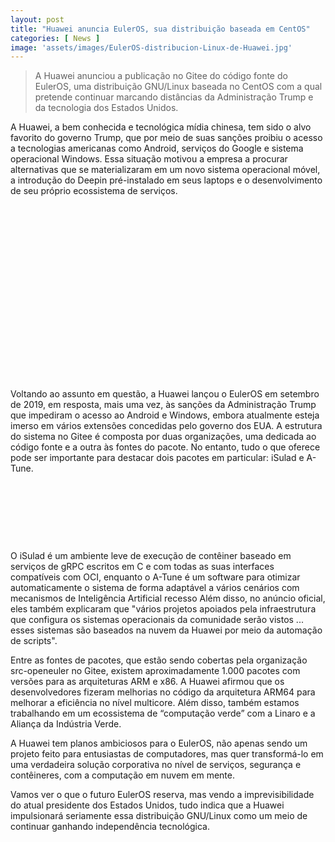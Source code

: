 ```yaml
---
layout: post
title: "Huawei anuncia EulerOS, sua distribuição baseada em CentOS"
categories: [ News ]
image: 'assets/images/EulerOS-distribucion-Linux-de-Huawei.jpg'
---
```


> A Huawei anunciou a publicação no Gitee do código fonte do EulerOS, uma distribuição GNU/Linux baseada no CentOS com a qual pretende continuar marcando distâncias da Administração Trump e da tecnologia dos Estados Unidos.

A Huawei, a bem conhecida e tecnológica mídia chinesa, tem sido o alvo favorito do governo Trump, que por meio de suas sanções proibiu o acesso a tecnologias americanas como Android, serviços do Google e sistema operacional Windows. Essa situação motivou a empresa a procurar alternativas que se materializaram em um novo sistema operacional móvel, a introdução do Deepin pré-instalado em seus laptops e o desenvolvimento de seu próprio ecossistema de serviços.

<!-- QUADRADO -->
<script async src="//pagead2.googlesyndication.com/pagead/js/adsbygoogle.js"></script>
<ins class="adsbygoogle"
style="display:inline-block;width:336px;height:280px"
data-ad-client="ca-pub-2838251107855362"
data-ad-slot="5351066970"></ins>
<script>
(adsbygoogle = window.adsbygoogle || []).push({});
</script>

Voltando ao assunto em questão, a Huawei lançou o EulerOS em setembro de 2019, em resposta, mais uma vez, às sanções da Administração Trump que impediram o acesso ao Android e Windows, embora atualmente esteja imerso em vários extensões concedidas pelo governo dos EUA. A estrutura do sistema no Gitee é composta por duas organizações, uma dedicada ao código fonte e a outra às fontes do pacote. No entanto, tudo o que oferece pode ser importante para destacar dois pacotes em particular: iSulad e A-Tune.

<!-- MINI ANÚNCIO -->
<script async src="//pagead2.googlesyndication.com/pagead/js/adsbygoogle.js"></script>
<!-- Games Root -->
<ins class="adsbygoogle"
style="display:inline-block;width:730px;height:95px"
data-ad-client="ca-pub-2838251107855362"
data-ad-slot="5351066970"></ins>
<script>
(adsbygoogle = window.adsbygoogle || []).push({});
</script>

O iSulad é um ambiente leve de execução de contêiner baseado em serviços de gRPC escritos em C e com todas as suas interfaces compatíveis com OCI, enquanto o A-Tune é um software para otimizar automaticamente o sistema de forma adaptável a vários cenários com mecanismos de Inteligência Artificial recesso Além disso, no anúncio oficial, eles também explicaram que "vários projetos apoiados pela infraestrutura que configura os sistemas operacionais da comunidade serão vistos ... esses sistemas são baseados na nuvem da Huawei por meio da automação de scripts".

<!-- RETANGULO LARGO 2 -->
<script async src="//pagead2.googlesyndication.com/pagead/js/adsbygoogle.js"></script>
<ins class="adsbygoogle"
style="display:block; text-align:center;"
data-ad-layout="in-article"
data-ad-format="fluid"
data-ad-client="ca-pub-2838251107855362"
data-ad-slot="8549252987"></ins>
<script>
(adsbygoogle = window.adsbygoogle || []).push({});
</script>

Entre as fontes de pacotes, que estão sendo cobertas pela organização src-openeuler no Gitee, existem aproximadamente 1.000 pacotes com versões para as arquiteturas ARM e x86. A Huawei afirmou que os desenvolvedores fizeram melhorias no código da arquitetura ARM64 para melhorar a eficiência no nível multicore. Além disso, também estamos trabalhando em um ecossistema de “computação verde” com a Linaro e a Aliança da Indústria Verde.

<!-- RETANGULO LARGO -->
<script async src="https://pagead2.googlesyndication.com/pagead/js/adsbygoogle.js"></script>
<!-- Informat -->
<ins class="adsbygoogle"
style="display:block"
data-ad-client="ca-pub-2838251107855362"
data-ad-slot="2327980059"
data-ad-format="auto"
data-full-width-responsive="true"></ins>
<script>
(adsbygoogle = window.adsbygoogle || []).push({});
</script>

A Huawei tem planos ambiciosos para o EulerOS, não apenas sendo um projeto feito para entusiastas de computadores, mas quer transformá-lo em uma verdadeira solução corporativa no nível de serviços, segurança e contêineres, com a computação em nuvem em mente.

Vamos ver o que o futuro EulerOS reserva, mas vendo a imprevisibilidade do atual presidente dos Estados Unidos, tudo indica que a Huawei impulsionará seriamente essa distribuição GNU/Linux como um meio de continuar ganhando independência tecnológica.
